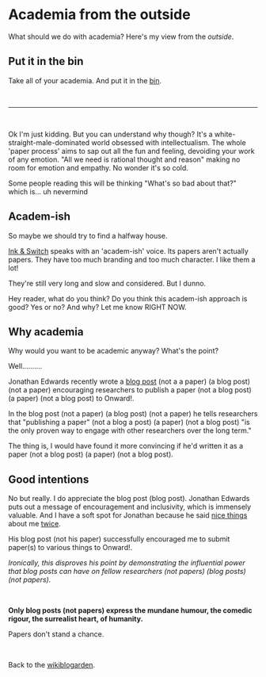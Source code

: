 # Academia from the outside

What should we do with academia? Here's my view from the *outside*.

## Put it in the bin

Take all of your academia. And put it in the [bin](/wikiblogarden/academia/).

<br>

<hr>

<br>

Ok I'm just kidding. But you can understand why though? It's a white-straight-male-dominated world obsessed with intellectualism. The whole 'paper process' aims to sap out all the fun and feeling, devoiding your work of any emotion. "All we need is rational thought and reason" making no room for emotion and empathy. No wonder it's so cold.

Some people reading this will be thinking "What's so bad about that?" which is... uh nevermind

## Academ-ish

So maybe we should try to find a halfway house.

[Ink & Switch](https://inkandswitch.com) speaks with an 'academ-ish' voice. Its papers aren't actually papers. They have too much branding and too much character. I like them a lot!

They're still very long and slow and considered. But I dunno.

Hey reader, what do you think? Do you think this academ-ish approach is good? Yes or no? And why? Let me know RIGHT NOW.

## Why academia

Why would you want to be academic anyway? What's the point? 

Well..........

Jonathan Edwards recently wrote a [blog post](https://alarmingdevelopment.org/?p=1708) (not a a paper) (a blog post) (not a paper) encouraging researchers to publish a paper (not a blog post) (a paper) (not a blog post) to Onward!.

In the blog post (not a paper) (a blog post) (not a paper) he tells researchers that "publishing a paper" (not a blog a post) (a paper) (not a blog post) "is the only proven way to engage with other researchers over the long term."

The thing is, I would have found it more convincing if he'd written it as a paper (not a blog post) (a paper) (not a blog post).

## Good intentions

No but really. I do appreciate the blog post (blog post). Jonathan Edwards puts out a message of encouragement and inclusivity, which is immensely valuable. And I have a soft spot for Jonathan because he said [nice things](https://x.com/jonathoda/status/1719165351039270978?s=20) about me [twice](https://x.com/jonathoda/status/1762195359789392068?s=20).

His blog post (not his paper) successfully encouraged me to submit paper(s) to various things to Onward!.

*Ironically, this disproves his point by demonstrating the influential power that blog posts can have on fellow researchers (not papers) (blog posts) (not papers).*

<br>

**Only blog posts (not papers) express the mundane humour, the comedic rigour, the surrealist heart, of humanity.**

Papers don't stand a chance.

<br>

Back to the [wikiblogarden](/wikiblogarden).
